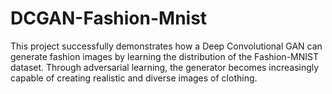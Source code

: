 # DCGAN-Fashion-Mnist
This project successfully demonstrates how a Deep Convolutional GAN can generate fashion images by learning the distribution of the Fashion-MNIST dataset. Through adversarial learning, the generator becomes increasingly capable of creating realistic and diverse images of clothing.
